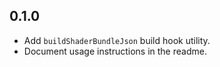 ## 0.1.0

* Add `buildShaderBundleJson` build hook utility.
* Document usage instructions in the readme.

